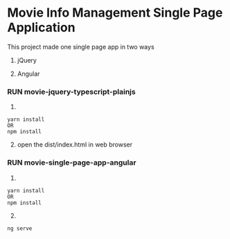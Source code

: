 # Movie Info Management Single Page Application

This project made one single page app in two ways
1. jQuery

2. Angular

### RUN movie-jquery-typescript-plainjs
1. 
```
yarn install
OR 
npm install
```
2. open the dist/index.html in web browser

### RUN movie-single-page-app-angular
1. 
```
yarn install
OR 
npm install
```
2.
```
ng serve
```